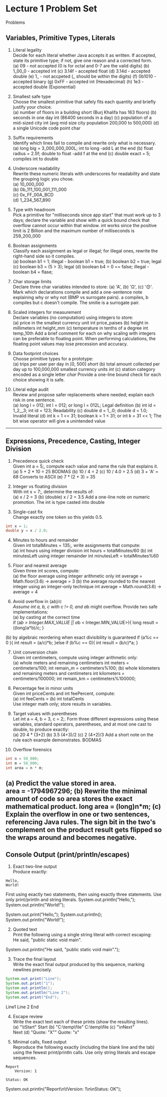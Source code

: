 # Lecture 1 Problem Set

Problems

## Variables, Primitive Types, Literals

1. Literal legality  
Decide for each literal whether Java accepts it as written. If accepted, state its primitive type; if not, give one reason and a corrected form.  
(a) 09  - not accepted (0 is for octal and 0-7 are the valid digits)
(b) 1_00_0  - accepted int
(c) 3.14f  - accepted float
(d) 3.14d  - accepted double
(e) 1_  - not accpeted (_ should be within the digits)
(f) 0b1010  - accepted binary
(g) 0xFF  - accepted int (Hexadecimal)
(h) 1e3 - accepted double (Exponential)

2. Smallest safe type  
Choose the smallest primitive that safely fits each quantity and briefly justify your choice.  
(a) number of floors in a building  short (Burj Khalifa has 163 floors)
(b) seconds in one day  int (86400 seconds in a day)
(c) population of a mid-sized city  int (avg mid size city population 200,000 to 500,000)
(d) a single Unicode code point char

3. Suffix requirements  
Identify which lines fail to compile and rewrite only what is necessary.  
(a) long big = 3_000_000_000L; int to long -add L at the end
(b) float radius = 2.5f; double to float -add f at the end
(c) double exact = 5; compiles int to double

4. Underscore readability  
Rewrite these numeric literals with underscores for readability and state the grouping logic you chose.  
(a) 10_000_000  
(b) 0b_111_100_001_111_000  
(c) 0x_FF_00A_BCD  
(d) 1_234_567_890

5. Type with headroom  
Pick a primitive for "milliseconds since app start" that must work up to 3 days; declare the variable and show with a quick bound check that overflow cannot occur within that window. 
int works since the positive limit is 2 Billion and the maximum number of milliseconds is 259_200_000

6. Boolean assignments  
Classify each assignment as legal or illegal; for illegal ones, rewrite the right-hand side so it compiles.  
(a) boolean b1 = 1;  illegal - boolean b1 = true;
(b) boolean b2 = true;  legal
(c) boolean b3 = (5 > 3);  legal
(d) boolean b4 = 0 == false; illegal - boolean b4 = flase;

7. Char storage limits  
Declare three char variables intended to store: (a) 'A', (b) 'Ω', (c) '😊'. Mark which declarations compile and add a one-sentence note explaining why or why not (BMP vs surrogate pairs).
a compiles, b compiles but c doesn't compile. The smilie is a surrogate pair.

8. Scaled integers for measurement  
Declare variables (no computation) using integers to store:  
(a) price in the smallest currency unit  int price_paises
(b) height in millimeters  int height_mm
(c) temperature in tenths of a degree  int temp_10th
Add a brief comment for each on why scaling with integers can be preferable to floating point. When performing calculations, the floating point values may lose precession and accuracy.

9. Data footprint choices  
Choose primitive types for a prototype:  
(a) trips per user per day in [0, 500] *short*
(b) total amount collected per day up to 100,000,000 smallest currency units *int*
(c) station category encoded as a single letter  *char*
Provide a one-line bound check for each choice showing it is safe.

10. Literal edge audit  
Review and propose safer replacements where needed; explain each risk in one sentence.  
(a) long l = 012;  int l = 012; or long l = 012L; Legal definition
(b) int id = 1_2__3; int id = 123; Readability
(c) double d = 1_.0; double d = 1.0; Invalid literal
(d) int k = 1 << 31; boolean k = 1 < 31; or int k = 31 << 1;
The bit wise operator will give a unintended value
---

## Expressions, Precedence, Casting, Integer Division

1. Precedence quick check  
Given int a = 5;, compute each value and name the rule that explains it.  
(a) 5 + 2 * 10  = 25 BODMAS
(b) 10 / 4  = 2
(c) 10 / 4.0  = 2.5
(d) 3 + 'A'  = 68 Converts to ASCII
(e) 7 * (2 + 3) = 35

2. Integer vs floating division  
With int x = 7;, determine the results of:  
(a) x / 2  = 3
(b) (double) x / 2  = 3.5
Add a one-line note on numeric promotion.
The int is type casted into double

3. Single-cast fix  
Change exactly one token so this yields 0.5.
```java
int x = 1;
double y = x / 2.0;
```

4. Minutes to hours and remainder  
Given int totalMinutes = 135;, write assignments that compute:  
(a) int hours using integer division  int hours = totalMinutes/60
(b) int minutesLeft using integer remainder int minutesLeft = totalMinutes%60

5. Floor and nearest average  
Given three int scores, compute:  
(a) the floor average using integer arithmetic only 
	int average = Math.floor(3.6) -> average = 3
(b) the average rounded to the nearest integer using an integer-only technique	int average = Math.round(3.6) -> average = 4

6. Avoid overflow in (a*b)/c  
Assume int a, b, c with c != 0, and a*b might overflow. Provide two safe implementations:  
(a) by casting at the correct time  
	if (a*b > Integer.MAX_VALUE || a*b < Integer.MIN_VALUE>){
		long result = ((long)a*b)/c;
	}

(b) by algebraic reordering when exact divisibility is guaranteed
	if (a%c == 0 ){
		int result = (a/c)*b;
	}else if (b%c == 0){
		int result = (b/c)*a;
	}

7. Unit conversion chain  
Given int centimeters, compute using integer arithmetic only:  
(a) whole meters and remaining centimeters 
	int meters = centimeters/100;
	int remain_m = centimeters%100;
(b) whole kilometers and remaining meters and centimeters
	int kilometers = centimeters/100000;
	int remain_km = centimeters%100000;

8. Percentage fee in minor units  
Given int priceCents and int feePercent, compute:  
(a) int feeCents = 
(b) int totalCents  
Use integer math only; store results in variables.

9. Target values with parentheses  
Let int a = 4, b = 3, c = 2;. Form three different expressions using these variables, standard operators, parentheses, and at most one cast to double, to produce exactly:  
(a) 20  4 * (3+2)
(b) 3.5  (4+3)/2
(c) 2  (4+2)/3
Add a short note on the rule each example demonstrates.
BODMAS

10. Overflow forensics
```java
int n = 50_000;
int m = 50_000;
int area = n * m;
```
(a) Predict the value stored in area.  
	area = -1794967296;
(b) Rewrite the minimal amount of code so area stores the exact mathematical product.  long area = (long)n*m;
(c) Explain the overflow in one or two sentences, referencing Java rules.
The sign bit in the two's complement on the product result gets flipped so the wraps around and becomes negative. 
---

## Console Output (print/println/escapes)

1. Exact two-line output  
Produce exactly:
```
Hello,
World!
```
First using exactly two statements, then using exactly three statements. Use only print/println and string literals.
System.out.println("Hello,");
System.out.println("World!");

System.out.print("Hello,");
System.out.println();
System.out.println("World!");

2. Quoted text  
Print the following using a single string literal with correct escaping:  
He said, "public static void main".

System.out.println("He said, \"public static void main\".");

3. Trace the final layout  
Write the exact final output produced by this sequence, marking newlines precisely.
```java
System.out.print("Line");
System.out.print("1");
System.out.println();
System.out.println("Line 2");
System.out.print("End");
```
Line1
Line 2
End

4. Escape review  
Write the exact text each of these prints (show the resulting lines).  
(a) "\tStart"  	Start
(b) "C:\\temp\\file"  C:\temp\file
(c) "\nNext"  
	Next
(d) "Quote: \"X\"" Quote: "x"

5. Minimal calls, fixed output  
Reproduce the following exactly (including the blank line and the tab) using the fewest print/println calls. Use only string literals and escape sequences.
```
Report
	Version: 1

Status: OK
```
System.out.println("Report\n\tVersion: 1\n\nStatus: OK");

